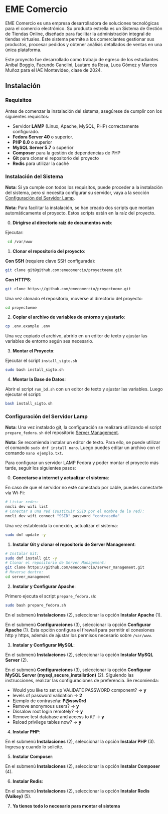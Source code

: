 # EME Comercio

EME Comercio es una empresa desarrolladora de soluciones tecnológicas para el comercio electrónico. Su producto estrella es un Sistema de Gestión de Tiendas Online, diseñado para facilitar la administración integral de tiendas virtuales. Este sistema permite a los comerciantes gestionar sus productos, procesar pedidos y obtener análisis detallados de ventas en una única plataforma.

Este proyecto fue desarrollado como trabajo de egreso de los estudiantes Anibal Boggio, Facundo Canclini, Lautaro da Rosa, Luca Gómez y Marcos Muñoz para el IAE Montevideo, clase de 2024.

## Instalación

### Requisitos

Antes de comenzar la instalación del sistema, asegúrese de cumplir con los siguientes requisitos:

- Servidor **LAMP** (Linux, Apache, MySQL, PHP) correctamente configurado.
- **Fedora Server 40** o superior.
- **PHP 8.0** o superior
- **MySQL Server 5.7** o superior
- **Composer** para la gestión de dependencias de PHP
- **Git** para clonar el repositorio del proyecto
- **Redis** para utilizar la caché

### Instalación del Sistema

**Nota**: Si ya cumple con todos los requisitos, puede proceder a la instalación del sistema, pero si necesita configurar su servidor, vaya a la sección [Configuración del Servidor Lamp](#configuración-del-servidor-lamp).

**Nota**: Para facilitar la instalación, se han creado dos scripts que montan automáticamente el proyecto. Estos scripts están en la raíz del proyecto.

0. **Dirigirse al directorio raíz de documentos web**:

Ejecutar:

```bash
 cd /var/www
```

1. **Clonar el repositorio del proyecto**:

**Con SSH** (requiere clave SSH configurada):

```bash
git clone git@github.com:emecomercio/proyectoeme.git
```

**Con HTTPS**:

```bash
git clone https://github.com/emecomercio/proyectoeme.git
```

Una vez clonado el repositorio, moverse al directorio del proyecto:

```bash
cd proyectoeme
```

2. **Copiar el archivo de variables de entorno y ajustarlo**:

```bash
cp .env.example .env
```

Una vez copiado el archivo, abrirlo en un editor de texto y ajustar las variables de entorno según sea necesario.

3. **Montar el Proyecto**:

Ejecutar el script `install_sigto.sh`

```bash
sudo bash install_sigto.sh
```

4. **Montar la Base de Datos**:

Abrir el script `run_bd.sh` con un editor de texto y ajustar las variables. Luego ejecutar el script:

```bash
bash install_sigto.sh
```

### Configuración del Servidor Lamp

**Nota**: Una vez instalado git, la configuración se realizará utilizando el script `prepare_fedora.sh` del repositorio [Server Management](https://github.com/emecomercio/server_management).

**Nota**: Se recomienda instalar un editor de texto. Para ello, se puede utilizar el comando `sudo dnf install nano`. Luego puedes editar un archivo con el comando `nano ejemplo.txt`.

Para configurar un servidor LAMP Fedora y poder montar el proyecto más tarde, seguir los siguientes pasos:

0. **Conectarse a internet y actualizar el sistema**:

En caso de que el servidor no esté conectado por cable, puedes conectarte vía Wi-Fi:

```bash
# Listar redes:
nmcli dev wifi list
# Conectar a una red (sustituir SSID por el nombre de la red):
nmcli dev wifi connect "SSID" password "contraseña"
```

Una vez establecida la conexión, actualizar el sistema:

```bash
sudo dnf update -y
```

1. **Instalar Git y clonar el repositorio de Server Management**:

```bash
# Instalar Git:
sudo dnf install git -y
# Clonar el repositorio de Server Management:
git clone https://github.com/emecomercio/server_management.git
# Moverse dentro:
cd server_management
```

2. **Instalar y Configurar Apache**:

Primero ejecuta el script `prepare_fedora.sh`:

```bash
sudo bash prepare_fedora.sh
```

En el submenú **Instalaciones** (2), seleccionar la opción **Instalar Apache** (1).

En el submenú **Configuraciones** (3), seleccionar la opción **Configurar Apache** (1). Esta opción configura el firewall para permitir el conexiones http y https, además de ajustar los permisos necesario sobre `/var/www`.

3. **Instalar y Configurar MySQL**:

En el submenú **Instalaciones** (2), seleccionar la opción **Instalar MySQL Server** (2).

En el submenú **Configuraciones** (3), seleccionar la opción **Configurar MySQL Server (mysql_secure_installation)** (2). Siguiendo las instrucciones, realizar las configuraciones de preferencia. Se recomienda:

- Would you like to set up VALIDATE PASSWORD component? -> **y**
- levels of password validation -> **2**
- Ejemplo de contraseña: **P@ssw0rd**
- Remove anonymous users? -> **y**
- Dissalow root login remotely? -> **y**
- Remove test database and access to it? -> **y**
- Reload privilege tables now? -> **y**

4. **Instalar PHP**:

En el submenú **Instalaciones** (2), seleccionar la opción **Instalar PHP** (3). Ingresa **y** cuando lo solicite.

5. **Instalar Composer**:

En el submenú **Instalaciones** (2), seleccionar la opción **Instalar Composer** (4).

6. **Instalar Redis**:

En el submenú **Instalaciones** (2), seleccionar la opción **Instalar Redis (Valkey)** (5).

7. **Ya tienes todo lo necesario para montar el sistema**

